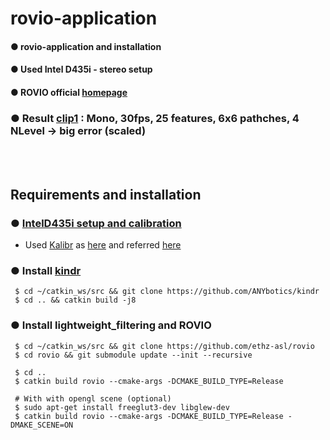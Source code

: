 # rovio-application
#### ● rovio-application and installation
#### ● Used Intel D435i - stereo setup
#### ● ROVIO official [homepage](https://github.com/ethz-asl/rovio)
### ● Result [clip1](https://youtu.be/_o2KwT8jJN0) : Mono, 30fps, 25 features, 6x6 pathches, 4 NLevel -> big error (scaled)

<br><br>

## Requirements and installation

### ● [IntelD435i setup and calibration](https://github.com/engcang/VINS-application/tree/Intel-D435i)
  + Used [Kalibr](https://github.com/ethz-asl/kalibr) as [here](https://github.com/engcang/vins-application#-calibration--kalibr---synchronization-time-offset-extrinsic-parameter) and referred [here](https://support.stereolabs.com/hc/en-us/articles/360012749113-How-can-I-use-Kalibr-with-the-ZED-Mini-camera-in-ROS-)

### ● Install [kindr](https://github.com/ANYbotics/kindr)
 ~~~shell
  $ cd ~/catkin_ws/src && git clone https://github.com/ANYbotics/kindr
  $ cd .. && catkin build -j8
 ~~~

### ● Install lightweight_filtering and ROVIO
 ~~~shell
  $ cd ~/catkin_ws/src && git clone https://github.com/ethz-asl/rovio
  $ cd rovio && git submodule update --init --recursive

  $ cd ..
  $ catkin build rovio --cmake-args -DCMAKE_BUILD_TYPE=Release

  # With with opengl scene (optional)
  $ sudo apt-get install freeglut3-dev libglew-dev
  $ catkin build rovio --cmake-args -DCMAKE_BUILD_TYPE=Release -DMAKE_SCENE=ON
 ~~~
